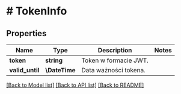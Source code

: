 # # TokenInfo

## Properties

Name | Type | Description | Notes
------------ | ------------- | ------------- | -------------
**token** | **string** | Token w formacie JWT. |
**valid_until** | **\DateTime** | Data ważności tokena. |

[[Back to Model list]](../../README.md#models) [[Back to API list]](../../README.md#endpoints) [[Back to README]](../../README.md)
